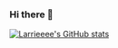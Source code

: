 ### Hi there 👋

[![Larrieeee's GitHub stats](https://github-readme-stats.vercel.app/api?username=Larrieeee)](https://github.com/anuraghazra/github-readme-stats)
